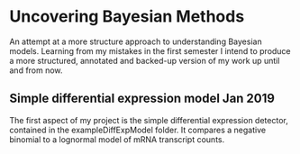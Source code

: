 # Uncovering Bayesian Methods

An attempt at a more structure approach to understanding Bayesian models. Learning from my mistakes in the first semester I intend to produce a more structured, annotated and backed-up version of my work up until and from now.

## Simple differential expression model Jan 2019
The first aspect of my project is the simple differential expression detector, contained in the exampleDiffExpModel folder. It compares a negative binomial to a lognormal model of mRNA transcript counts.
